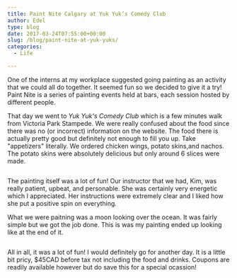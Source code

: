 ```yaml
---
title: Paint Nite Calgary at Yuk Yuk’s Comedy Club
author: Edel
type: blog
date: 2017-03-24T07:55:00+00:00
slug: /blog/paint-nite-at-yuk-yuks/
categories:
  - Life

---
```

One of the interns at my workplace suggested going painting as an activity that we could all do together. It seemed fun so we decided to give it a try! Paint Nite is a series of painting events held at bars, each session hosted by different people.

That day we went to _Yuk Yuk's Comedy Club_ which is a few minutes walk from Victoria Park Stampede. We were really confused about the food since there was no (or incorrect) information on the website. The food there is actually pretty good but definitely not enough to fill you up. Take "appetizers" literally. We ordered chicken wings, potato skins,and nachos. The potato skins were absolutely delicious but only around 6 slices were made.

[<img src="https://i0.wp.com/edelgrace.me/blog/wp-content/uploads/2017/03/wp-image-676443656jpg.jpg?resize=663%2C1179" alt="" class="wp-image-370 alignnone size-full"  data-recalc-dims="1" />][1]

The painting itself was a lot of fun! Our instructor that we had, Kim, was really patient, upbeat, and personable. She was certainly very energetic which I appreciated. Her instructions were extremely clear and I liked how she put a positive spin on everything.

What we were paitning was a moon looking over the ocean. It was fairly simple but we got the job done. This is was my painting ended up looking like at the end of it.

[<img src="https://i0.wp.com/edelgrace.me/blog/wp-content/uploads/2017/03/wp-image-419509144jpg.jpg?resize=663%2C1179" alt="" class="wp-image-371 alignnone size-full"  data-recalc-dims="1" />][2]

All in all, it was a lot of fun! I would definitely go for another day. It is a little bit pricy, $45CAD before tax not including the food and drinks. Coupons are readily available however but do save this for a special ocassion!

 [1]: https://i0.wp.com/edelgrace.me/blog/wp-content/uploads/2017/03/wp-image-676443656jpg.jpg
 [2]: https://i0.wp.com/edelgrace.me/blog/wp-content/uploads/2017/03/wp-image-419509144jpg.jpg